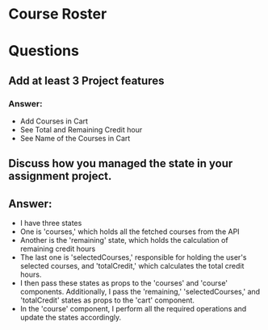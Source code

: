 # Course Roster

# Questions

## Add at least 3 Project features

### Answer:

* Add Courses in Cart
* See Total and Remaining Credit hour
* See Name of the Courses in Cart

## Discuss how you managed the state in your assignment project.

## Answer:

* I have three states
* One is 'courses,' which holds all the fetched courses from the API
* Another is the 'remaining' state, which holds the calculation of remaining credit hours
* The last one is 'selectedCourses,' responsible for holding the user's selected courses, and 'totalCredit,' which calculates the total credit hours.
*  I then pass these states as props to the 'courses' and 'course' components. Additionally, I pass the 'remaining,' 'selectedCourses,' and 'totalCredit' states as props to the 'cart' component.
*  In the 'course' component, I perform all the required operations and update the states accordingly.

